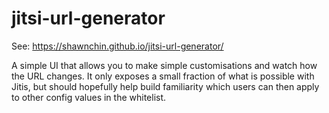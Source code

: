 # jitsi-url-generator

See: https://shawnchin.github.io/jitsi-url-generator/

A simple UI that allows you to make simple customisations and watch how the URL changes. 
It only exposes a small fraction of what is possible with Jitis, but should hopefully help build familiarity which 
users can then apply to other config values in the whitelist.

